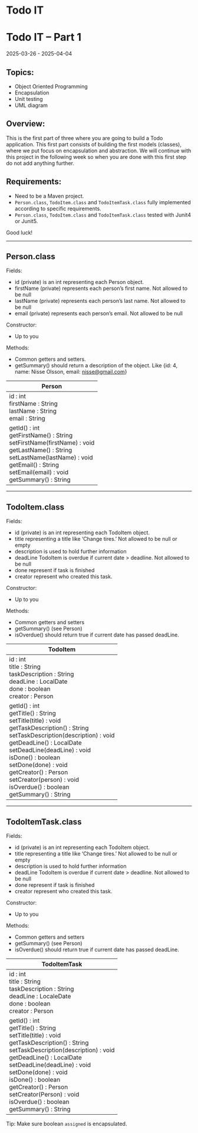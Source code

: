 # Todo IT

# Todo IT – Part 1
2025-03-26 - 2025-04-04

## Topics:
- Object Oriented Programming
- Encapsulation
- Unit testing
- UML diagram

## Overview:
This is the first part of three where you are going to build a Todo application.
This first part consists of building the first models (classes), where we put focus on encapsulation and abstraction. We will continue with this project in the following week so when you are done with this first step do not add anything further.

## Requirements:
- Need to be a Maven project.
- `Person.class`, `TodoItem.class` and `TodoItemTask.class` fully implemented according to specific requirements.
- `Person.class`, `TodoItem.class` and `TodoItemTask.class` tested with Junit4 or Junit5.

Good luck!

---

## Person.class
Fields:
- id (private) is an int representing each Person object.
- firstName (private) represents each person’s first name. Not allowed to be null
- lastName (private) represents each person’s last name. Not allowed to be null
- email (private) represents each person’s email. Not allowed to be null

Constructor:
- Up to you

Methods:
- Common getters and setters.
- getSummary() should return a description of the object. Like {id: 4, name: Nisse Olsson, email: nisse@gmail.com}

| Person                                                                                                                                                                                                                                                       |
|--------------------------------------------------------------------------------------------------------------------------------------------------------------------------------------------------------------------------------------------------------------|
| id : int <br /> firstName : String <br /> lastName : String <br /> email : String                                                                                                                                                                            |
| getId() : int <br /> getFirstName() : String <br /> setFirstName(firstName) : void <br /> getLastName() : String <br /> setLastName(lastName) : void <br /> getEmail() : String <br /> setEmail(email) : void <br /> getSummary() : String |

---

## TodoItem.class

Fields:
- id (private) is an int representing each TodoItem object.
- title representing a title like
‘Change tires.’ Not allowed to be null or empty
- description is used to hold further information
- deadLine TodoItem is overdue if
current date > deadline. Not allowed to be null
- done represent if task is finished
- creator represent who created this task.

Constructor:
- Up to you

Methods:
- Common getters and setters
- getSummary() (see Person)
- isOverdue() should return true if current date has passed deadLine.

| TodoItem |
|----------|
| id : int <br /> title : String <br /> taskDescription : String <br /> deadLine : LocalDate <br /> done : boolean <br /> creator : Person |
| getId() : int <br /> getTitle() : String <br /> setTitle(title) : void <br /> getTaskDescription() : String <br /> setTaskDescription(description) : void <br /> getDeadLine() : LocalDate <br /> setDeadLine(deadLine) : void <br /> isDone() : boolean <br /> setDone(done) : void <br /> getCreator() : Person <br /> setCreator(person) : void <br /> isOverdue() : boolean <br /> getSummary() : String |

---

## TodoItemTask.class

Fields:
- id (private) is an int representing each TodoItem object.
- title representing a title like ‘Change tires.’ Not allowed to be null or empty
- description is used to hold further information
- deadLine TodoItem is overdue if current date > deadline. Not allowed to be null
- done represent if task is finished
- creator represent who created this task.

Constructor:
- Up to you

Methods:
- Common getters and setters
- getSummary() (see Person)
- isOverdue() should return true if current date has passed deadLine.

| TodoItemTask                                                                                                                                                                                                                                                                                                                                                                                                 |
|--------------------------------------------------------------------------------------------------------------------------------------------------------------------------------------------------------------------------------------------------------------------------------------------------------------------------------------------------------------------------------------------------------------|
| id : int <br /> title : String <br /> taskDescription : String <br /> deadLine : LocaleDate <br /> done : boolean <br /> creator : Person                                                                                                                                                                                                                                                                    |                                                                            |
| getId() : int <br /> getTitle() : String <br /> setTitle(title) : void <br /> getTaskDescription() : String <br /> setTaskDescription(description) : void <br /> getDeadLine() : LocalDate <br /> setDeadLine(deadLine) : void <br /> setDone(done) : void <br /> isDone() : boolean <br /> getCreator() : Person <br /> setCreator(Person) : void <br /> isOverdue() : boolean <br /> getSummary() : String |

Tip: Make sure boolean `assigned` is encapsulated.
